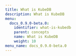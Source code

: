 ```yaml
---
title: What is KubeDB
description: What is KubeDB
menu:
  docs_0.9.0-beta.0:
    identifier: what-is-kubedb
    parent: concepts
    name: What is KubeDB
    weight: 10
menu_name: docs_0.9.0-beta.0
---
```

